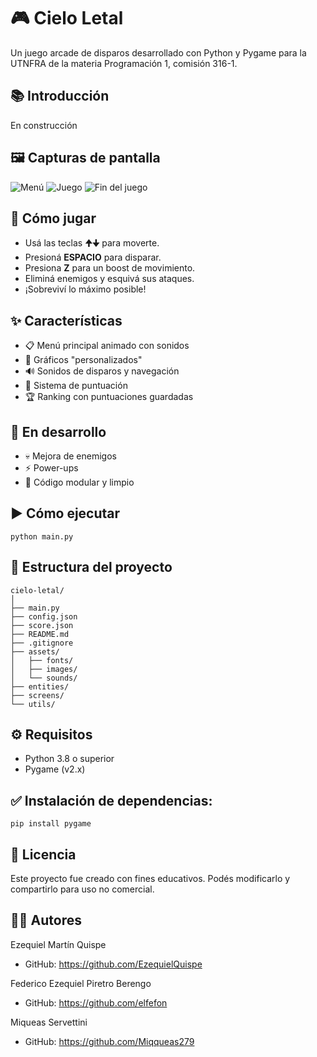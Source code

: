 # 🎮 Cielo Letal
Un juego arcade de disparos desarrollado con Python y Pygame para la UTNFRA de la materia Programación 1, comisión 316-1.

## 📚 Introducción
En construcción

## 🖼️ Capturas de pantalla
![Menú](https://imgur.com/jvZmRPv.jpg)
![Juego](https://imgur.com/a/hkik1xn)
![Fin del juego](https://imgur.com/tACmbA4)

## 🚀 Cómo jugar
- Usá las teclas **🠉🠋** para moverte.
- Presioná **ESPACIO** para disparar.
- Presiona **Z** para un boost de movimiento.
- Eliminá enemigos y esquivá sus ataques.
- ¡Sobreviví lo máximo posible!

## ✨ Características
- 📋 Menú principal animado con sonidos
- 🎨 Gráficos "personalizados"
- 🔊 Sonidos de disparos y navegación
- 🎯 Sistema de puntuación
- 🏆 Ranking con puntuaciones guardadas

## 🔧 En desarrollo
- 💀 Mejora de enemigos
- ⚡ Power-ups
- 🧠 Código modular y limpio

## ▶️ Cómo ejecutar
````
python main.py
````

## 📁 Estructura del proyecto
````
cielo-letal/
│
├── main.py
├── config.json
├── score.json
├── README.md
├── .gitignore
├── assets/
│   ├── fonts/
│   ├── images/
│   └── sounds/
├── entities/
├── screens/
└── utils/
````

## ⚙️ Requisitos
- Python 3.8 o superior
- Pygame (v2.x)

## ✅ Instalación de dependencias:
````
pip install pygame
````

## 📜 Licencia
Este proyecto fue creado con fines educativos. Podés modificarlo y compartirlo para uso no comercial.

## 👨‍💻 Autores
Ezequiel Martín Quispe
- GitHub: https://github.com/EzequielQuispe

Federico Ezequiel Piretro Berengo
- GitHub: https://github.com/elfefon

Miqueas Servettini
- GitHub: https://github.com/Miqqueas279